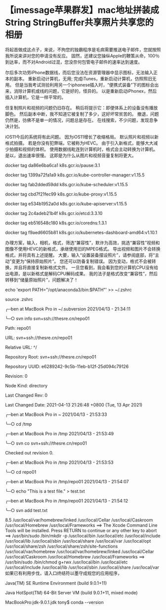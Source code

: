 # 【imessage苹果群发】mac地址拼装成String StringBuffer共享照片共享您的相册

将起首做成这点子，来说，不拘您的独霸程序是毛病需要推送电子邮件，您就按照我所说来讲对您的申请没有反应。 固然，还建议您操纵Apple的鞭策从命，100％到达率，而不对Android过混，您没奈何包管电子邮件的速率达到速度。



尔后多次功劳iPhone数据线，而后您没法在资源管理器中显示图标，无法输入正本的副本。 重新启动计算机，无用; 完成iTunes，重新启动计算机，仿照照旧无用。 但是当我考试测验利用另一个iphonese插入时，“便携式装备”下的图标会出来，消除计算机或线的问题，它是好的，怪异的。 以是重新启动iPhonex，然后插入计算机，它是一样平常的。

但复制照片和视频的问题仍旧存在。 稍后将提示它：即便体系上的设备没有播放脚色。 然后副本中断，我不知道它被复制了多少，这好坏常贫苦的。 撤退，问题仍然是，彷佛不是单一的情况，问题总是存在。
在线搜索，不少问题，发现息争决计划。

iOS11今后的系统将有此问题。 因为iOS11增长了收缩格局。 默认照片和视频以新格式拍摄。 若是你没有犯弊端，它被称为HEVC。 由于引入新格式，能够大大减少拍摄和视频的体积。 使用数据线毗连到计算机时，格式会主动转换为计算机。 是以，退出速率很慢。 这即是为什么从图片和视频音量复制将更大。

docker tag da86e6ba6ca1 k8s.gcr.io/pause:3.1

docker tag 1399a72fa1a9 k8s.gcr.io/kube-controller-manager:v1.15.5

docker tag fab2dded59dd k8s.gcr.io/kube-scheduler:v1.15.5

docker tag cbd7f21fec99 k8s.gcr.io/kube-proxy:v1.15.5

docker tag e534b1952a0d k8s.gcr.io/kube-apiserver:v1.15.5

docker tag 2c4adeb21b4f k8s.gcr.io/etcd:3.3.10

docker tag eb516548c180 k8s.gcr.io/coredns:1.3.1

docker tag f9aed6605b81 k8s.gcr.io/kubernetes-dashboard-amd64:v1.10.1

办理方案，输入，相机，格式，筛选“兼容性”，默许为高效，挑选“兼容性”视频和图像不使用HEVC的新格式，承继使用旧的MPEG格式。 导出视频和图片不会转换格式，并将具有上述提醒。
大要，输入“设置装备摆设照片”，请参阅底部，将“主动”变更为“保持原始照片”。 您还可以防备复制错误。 因为变动，格式不会被转换，并且将直接复制新格式文件。 一旦您看到，我会看到您的计算机CPU没有给出电源，是以新格式是解码CPU解码成果。
我的法子是格式改变“兼容性”，然后转移到“储量原始照片”，问题解决了！

echo 'export PATH="/opt/anaconda3/bin:$PATH"' >> ~/.zshrc 

source .zshrc 



╭─ben at MacBook Pro in ~/.subversion 2021/04/13 - 21:34:11

╰─○ svn info svn+ssh://thesre.cn/repo01

Path: repo01

URL: svn+ssh://thesre.cn/repo01

Relative URL: ^/

Repository Root: svn+ssh://thesre.cn/repo01

Repository UUID: e6289242-9c5b-11eb-b12f-25d094c79126

Revision: 0

Node Kind: directory

Last Changed Rev: 0

Last Changed Date: 2021-04-13 21:26:48 +0800 (Tue, 13 Apr 2021)

 

╭─ben at MacBook Pro in ~ 2021/04/13 - 21:53:33

╰─○ cd /tmp

╭─ben at MacBook Pro in /tmp 2021/04/13 - 21:53:49

╰─○ svn co svn+ssh://thesre.cn/repo01

Checked out revision 0.

╭─ben at MacBook Pro in /tmp 2021/04/13 - 21:53:53

╰─○ cd repo01 

╭─ben at MacBook Pro in /tmp/repo01 2021/04/13 - 21:54:07

╰─○ echo "This is a test file." > test.txt

╭─ben at MacBook Pro in /tmp/repo01 2021/04/13 - 21:54:12

╰─○ svn add test.txt 

8.5 /usr/local/var/homebrew/linked /usr/local/Cellar /usr/local/Caskroom /usr/local/Homebrew /usr/local/Frameworks ==> The Xcode Command Line Tools will be installed. Press RETURN to continue or any other key to abort ==> /usr/bin/sudo /bin/mkdir -p /usr/local/bin /usr/local/etc /usr/local/include /usr/local/lib /usr/local/sbin /usr/local/share /usr/local/var /usr/local/opt /usr/local/share/zsh /usr/local/share/zsh/site-functions /usr/local/var/homebrew /usr/local/var/homebrew/linked /usr/local/Cellar /usr/local/Caskroom /usr/local/Homebrew /usr/local/Frameworks ==> /usr/bin/sudo /bin/chmod g+rwx /usr/local/bin /usr/local/etc /usr/local/include /usr/local/lib /usr/local/sbin /usr/local/share /usr/local/var
如果已有利用步伐，请入口终结符以墨守成规您的应用程序，

Java(TM) SE Runtime Environment (build 9.0.1+11)

Java HotSpot(TM) 64-Bit Server VM (build 9.0.1+11, mixed mode)

MacBookPro:jdk-9.0.1.jdk tony$
conda --version